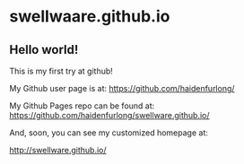swellwaare.github.io
====================

## Hello world!

This is my first try at github!

My Github user page is at: 
https://github.com/haidenfurlong/

My Github Pages repo can be found at:  
https://github.com/haidenfurlong/swellware.github.io/

And, soon, you can see my customized homepage at:

http://swellware.github.io/
